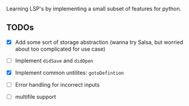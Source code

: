 Learning LSP's by implementing a small subset of features for python. 


## TODOs

- [x] Add some sort of storage abstraction (wanna try Salsa, but worried about too complicated for use case)
- [ ] Implement `didSave` and `didOpen` 
- [x] Implement common untilites: `gotoDefintion`  
- [ ] Error handling for incorrect inputs
- [ ] multifile support

